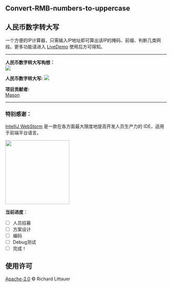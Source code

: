 ## Convert-RMB-numbers-to-uppercase
## 人民币数字转大写
一个方便的IP计算器，只需输入IP地址即可算出该IP的掩码、前缀、判断几类网段。更多功能请进入 [LiveDemo](https://school-of-automation-engineering.github.io/Convert-RMB-numbers-to-uppercase/index.html) 使用后方可得知。  
***  
**人民币数字转大写构想：**  
<img src="https://school-of-automation-engineering.github.io/Convert-RMB-numbers-to-uppercase/img/1.png">

**人民币数字转大写:**
<img src="https://school-of-automation-engineering.github.io/Convert-RMB-numbers-to-uppercase/img/2.png"> 

**项目贡献者:**  
[Mason](https://github.com/mason369)

*** 
### 特别感谢：  
[IntelliJ WebStorm](https://zh.wikipedia.org/zh-hans/IntelliJ_IDEA) 是一款在各方面最大限度地提高开发人员生产力的 IDE，适用于前端平台语言。

<img src="https://resources.jetbrains.com/storage/products/company/brand/logos/WebStorm_icon.png?_gl=1*10616q8*_ga*MTEwMzE4MDQwOS4xNjU0NzQ0NjIw*_ga_9J976DJZ68*MTY1NTA5NzcyOC4yLjEuMTY1NTA5ODE3Ni42MA..&_ga=2.237879491.294686240.1655097729-1103180409.1654744620" width="200"/>

**当前进度**：
- [ ] 人员招募
- [ ] 方案设计
- [ ] 编码
- [ ] Debug测试
- [ ] 完成！ 
 
## 使用许可

[Apache-2.0](LICENSE) © Richard Littauer